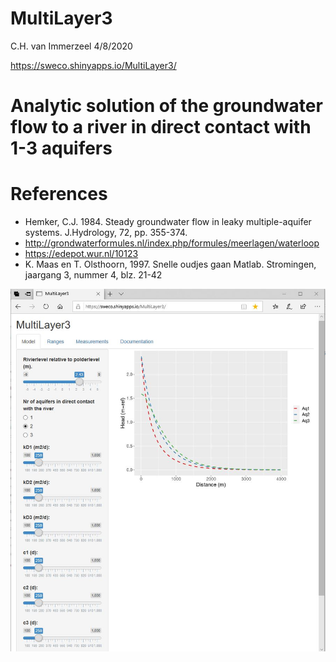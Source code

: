 # MultiLayer3
C.H. van Immerzeel
4/8/2020

https://sweco.shinyapps.io/MultiLayer3/

# Analytic solution of the groundwater flow to a river in direct contact with 1-3 aquifers

# References
- Hemker, C.J. 1984. Steady groundwater flow in leaky multiple-aquifer systems. J.Hydrology, 72, pp. 355-374.
- <http://grondwaterformules.nl/index.php/formules/meerlagen/waterloop>
- <https://edepot.wur.nl/10123>
- K. Maas en T. Olsthoorn, 1997. Snelle oudjes gaan Matlab. Stromingen, jaargang 3, nummer 4, blz. 21-42

![screenshot](/images/screenshot.jpg)

